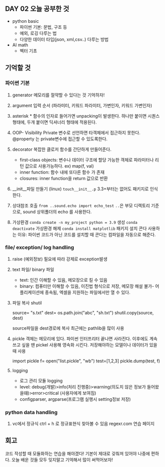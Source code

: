 ﻿## DAY 02 오늘 공부한 것
- python basic
	- 파이썬 기본: 문법, 구조 등
	- 예외, 로깅 다루는 법
	- 다양한 데이터 타입(json, xml,csv..) 다루는 방법
- AI math
	- 벡터 기초

## 기억할 것

### 파이썬 기본
1. generator
	메모리를 절약할 수 있다는 것 기억하자!

2. argument 입력 순서
	(파라미터, 키워드 파라미터, 가변인자, 키워드 가변인자)

3. asterisk  * 
	함수의 인자로 들어가면 unpacking이 발생한다.
	하나만 붙이면 시퀀스 형태에, 두개 붙이면 딕셔너리 형태에 적용된다.  

4. OOP- Visibility
	Private 변수로 선언하면 타객체에서 접근하지 못한다. 
	@property 는 private변수에 접근할 수 있도록한다. 

5. decorator 
	복잡한 클로저 함수를 간단하게 만들어준다.  
	- first-class objects: 변수나 데이터 구조에 할당 가능한 객체로 파라미터나 리턴 값으로 사용가능하다. ex) map(f, val)
	- inner function: 함수 내에 또다른 함수 가 존재
	- closures: inner function을 return 값으로 반환

6. __init__파일 만들기
	(linux) `touch__init__.p`
	3.3+부터는 없어도 패키지로 인식한다. 

7. 상대참조 호출
	`from ..sound.echo import echo_test`
	`..`은 부모 디렉토리 기준으로, sound 상위폴더의 echo 를 사용한다. 

8. 가상환경 
	`conda create -n my_project python = 3.9` 생성
	`conda deactivate` 가상환경 해제
	`conda install matplotlib` 패키지 설치
	콘다 사용하는 이유: 파이썬 코드가 아닌 코드를 설치할 때 콘다는 컴파일을 자동으로 해준다. 

### file/ exception/ log handling
1. raise <Exception Type> (예외정보)
	필요에 따라 강제로 exception발생
	
2. text 파일/ binary 파일
	- text: 인간 이해할 수 있음, 메모장으로 킬 수 있음
	- binary: 컴퓨터만 이해할 수 있음, 이진법 형식으로 저장, 메모장 해설 불가- 어플리케이션에 종속됨, 엑셀을 지원하는 파일에서만 열 수 있다. 

3. 파일 복사 shutil

    source= "s.txt"
    dest= os.path.join("abc", "sh.txt")
    shutil.copy(source, dest) 

	source파일을 dest경로에 복사
	최근에는 pathlib을 많이 사용

4. pickle
	객체는 메모리에 있다. 파이썬 인터프리터 끝나면 사라진다. 이후에도 계속 쓰고 싶을 땐 pickel 사용해 영속화 시킨다. 
	저장해야하는 모델이나 데이터가 있을 때 사용
	
	import pickle
	f= open("list.pickle", "wb")
	test=[1,2,3]
	pickle.dump(test, f)
	
5. logging
	- 로그 관리 모듈 logging
	- level: debug(개발)>info(처리 진행중)>warning(의도치 않은 정보가 들어왔을떄)>error>critical (사용자에게 보여짐)
	- configparser, argparse(프로그램 실행시 setting정보 저장)
	
### python data handling
1. vc에서 정규식
	ctrl + h 로 정규표현식 찾아볼 수 있음
	regexr.com 연습 페이지
	


## 회고
코드 작성할 때 모듈화하는 연습을 해야겠다! 
기본이 제대로 갖춰져 있어야 나중에 편하다. 오늘 배운 것들 모두 잊지말고 기억해서 많이 써먹어보자! 
